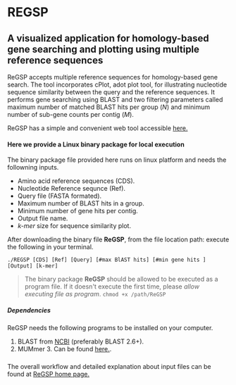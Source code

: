 # REGSP

## A visualized application for homology-based gene searching and plotting using multiple reference sequences

ReGSP accepts multiple reference sequences for homology-based gene search. The tool incorporates cPlot, adot plot tool, for illustrating nucleotide sequence similarity between the query and the reference sequences. It performs gene searching using BLAST and two filtering parameters called maximum number of matched BLAST hits per group (*N*) and minimum number of sub-gene counts per contig (*M*).

ReGSP has a simple and convenient web tool accessible [here.](https://ds.mju.ac.kr/regsp/#/navregsp/regsp)

#### Here we provide a Linux binary package for local execution

The binary package file provided here runs on linux platform and needs the followning inputs.

- Amino acid reference sequences (CDS).
- Nucleotide Reference sequnce (Ref).
- Query file (FASTA formated).
- Maximum number of BLAST hits in a group.
- Minimum number of gene hits per contig. 
- Output file name.
- *k-mer* size for sequence similarity plot.

After downloading the binary file **ReGSP**, from the file location path: execute the following in your terminal.
```
./REGSP [CDS] [Ref] [Query] [#max BlAST hits] [#min gene hits ] [Output] [k-mer]
 ```

> The binary package **ReGSP** should be allowed to be executed as a program file. If it doesn't execute the first time, please *allow executing file as program*.
`chmod +x /path/ReGSP`

##### Dependencies 

ReGSP needs the following programs to be installed on your computer.

1. BLAST from [NCBI](https://ftp.ncbi.nlm.nih.gov/blast/executables/blast+/) (preferably BLAST 2.6+).
2. MUMmer 3. Can be found [here.](http://mummer.sourceforge.net/).

###

The overall workflow and detailed explanation about input files can be found at [ReGSP home page.](https://ds.mju.ac.kr/regsp/#/intro)